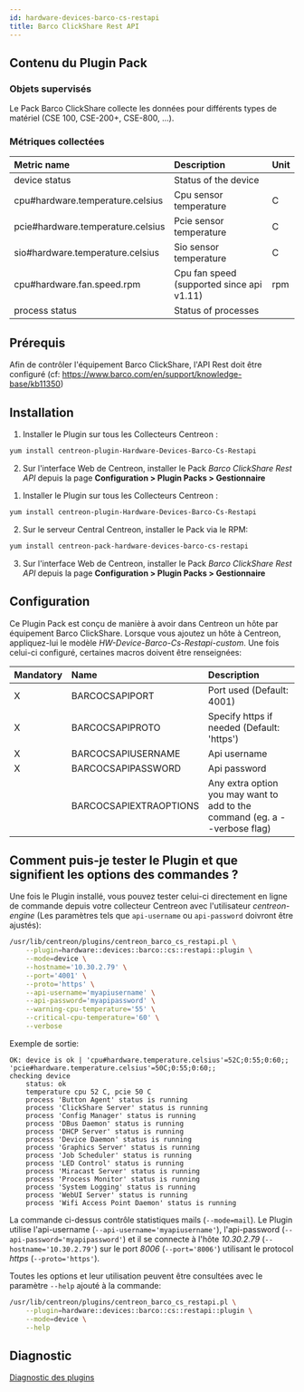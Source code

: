 ```yaml
---
id: hardware-devices-barco-cs-restapi
title: Barco ClickShare Rest API
---
```


## Contenu du Plugin Pack

### Objets supervisés

Le Pack Barco ClickShare collecte les données pour différents types de matériel (CSE 100, CSE-200+, CSE-800, ...).

### Métriques collectées

<!--DOCUSAURUS_CODE_TABS-->

<!--Device-->

| Metric name                       | Description                               | Unit |
| :-------------------------------- | :---------------------------------------- | :--- |
| device status                     | Status of the device                      |      |
| cpu#hardware.temperature.celsius  | Cpu sensor temperature                    | C    |
| pcie#hardware.temperature.celsius | Pcie sensor temperature                   | C    |
| sio#hardware.temperature.celsius  | Sio sensor temperature                    | C    |
| cpu#hardware.fan.speed.rpm        | Cpu fan speed (supported since api v1.11) | rpm  |
| process status                    | Status of processes                       |      |

<!--END_DOCUSAURUS_CODE_TABS-->

## Prérequis

Afin de contrôler l'équipement Barco ClickShare, l'API Rest doit être configuré (cf: https://www.barco.com/en/support/knowledge-base/kb11350)

## Installation

<!--DOCUSAURUS_CODE_TABS-->

<!--Online IMP Licence & IT-100 Editions-->

1. Installer le Plugin sur tous les Collecteurs Centreon :

```bash
yum install centreon-plugin-Hardware-Devices-Barco-Cs-Restapi
```

2. Sur l'interface Web de Centreon, installer le Pack *Barco ClickShare Rest API* depuis la page **Configuration > Plugin Packs > Gestionnaire**

<!--Offline IMP License-->

1. Installer le Plugin sur tous les Collecteurs Centreon :

```bash
yum install centreon-plugin-Hardware-Devices-Barco-Cs-Restapi
```

2. Sur le serveur Central Centreon, installer le Pack via le RPM:

```bash
yum install centreon-pack-hardware-devices-barco-cs-restapi
```

3. Sur l'interface Web de Centreon, installer le Pack *Barco ClickShare Rest API* depuis la page **Configuration > Plugin Packs > Gestionnaire**

<!--END_DOCUSAURUS_CODE_TABS-->

## Configuration

Ce Plugin Pack est conçu de manière à avoir dans Centreon un hôte par équipement Barco ClickShare.
Lorsque vous ajoutez un hôte à Centreon, appliquez-lui le modèle *HW-Device-Barco-Cs-Restapi-custom*. 
Une fois celui-ci configuré, certaines macros doivent être renseignées:

| Mandatory | Name                   | Description                                                                |
| :-------- | :--------------------- | :------------------------------------------------------------------------- |
| X         | BARCOCSAPIPORT         | Port used (Default: 4001)                                                  |
| X         | BARCOCSAPIPROTO        | Specify https if needed (Default: 'https')                                 |
| X         | BARCOCSAPIUSERNAME     | Api username                                                               |
| X         | BARCOCSAPIPASSWORD     | Api password                                                               |
|           | BARCOCSAPIEXTRAOPTIONS | Any extra option you may want to add to the command (eg. a --verbose flag) |

## Comment puis-je tester le Plugin et que signifient les options des commandes ?

Une fois le Plugin installé, vous pouvez tester celui-ci directement en ligne de commande depuis votre collecteur Centreon avec l'utilisateur *centreon-engine*
(Les paramètres tels que ```api-username``` ou ```api-password``` doivront être ajustés):

```bash
/usr/lib/centreon/plugins/centreon_barco_cs_restapi.pl \
    --plugin=hardware::devices::barco::cs::restapi::plugin \
    --mode=device \
    --hostname='10.30.2.79' \
    --port='4001' \
    --proto='https' \
    --api-username='myapiusername' \
    --api-password='myapipassword' \
    --warning-cpu-temperature='55' \
    --critical-cpu-temperature='60' \
    --verbose
```

Exemple de sortie:
```
OK: device is ok | 'cpu#hardware.temperature.celsius'=52C;0:55;0:60;; 'pcie#hardware.temperature.celsius'=50C;0:55;0:60;;
checking device
    status: ok
    temperature cpu 52 C, pcie 50 C
    process 'Button Agent' status is running
    process 'ClickShare Server' status is running
    process 'Config Manager' status is running
    process 'DBus Daemon' status is running
    process 'DHCP Server' status is running
    process 'Device Daemon' status is running
    process 'Graphics Server' status is running
    process 'Job Scheduler' status is running
    process 'LED Control' status is running
    process 'Miracast Server' status is running
    process 'Process Monitor' status is running
    process 'System Logging' status is running
    process 'WebUI Server' status is running
    process 'Wifi Access Point Daemon' status is running
```

La commande ci-dessus contrôle statistiques mails (```--mode=mail```).
Le Plugin utilise l'api-username (```--api-username='myapiusername'```), l'api-password (```--api-password='myapipassword'```)
et il se connecte à l'hôte _10.30.2.79_ (```--hostname='10.30.2.79'```) sur le port _8006_ (```--port='8006'```) utilisant le protocol _https_ (```--proto='https'```).

Toutes les options et leur utilisation peuvent être consultées avec le paramètre ```--help``` ajouté à la commande:

```bash
/usr/lib/centreon/plugins/centreon_barco_cs_restapi.pl \
    --plugin=hardware::devices::barco::cs::restapi::plugin \
    --mode=device \
    --help
```

## Diagnostic

[Diagnostic des plugins](../tutorials/troubleshooting-plugins)
